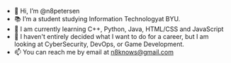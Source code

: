 - 👋 Hi, I’m @n8petersen
- 📚 I’m a student studying Information Technologyat BYU.
- 🌱 I am currently learning C++, Python, Java, HTML/CSS and JavaScript
- 👀 I haven't entirely decided what I want to do for a career, but I am looking at CyberSecurity, DevOps, or Game Development.
- 📫 You can reach me by email at n8knows@gmail.com
